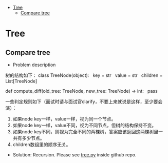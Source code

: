 

- [Tree](#tree)
  - [Compare tree](#compare-tree)

# Tree
## Compare tree

* Problem description

树的结构如下：
class TreeNode(object):
  key = str
  value = str
  children = List[TreeNode]

def compute_diff(old_tree: TreeNode, new_tree: TreeNode) -> int:
  pass

一些判定规则如下（面试时请与面试官clarify，不要上来就说是这样，至少要会演）：
1. 如果node key一样，value一样，视为同一个节点。
2. 如果node key一样，value不同，视为不同节点，但树的结构保持不变。
3. 如果node key不同，则视为完全不同的两棵树，答案应该返回这两棵树里一共有多少节点。
4. children数组里的顺序无关。

* Solution: Recursion. Please see [tree.py](./tree.py) inside github repo. 
